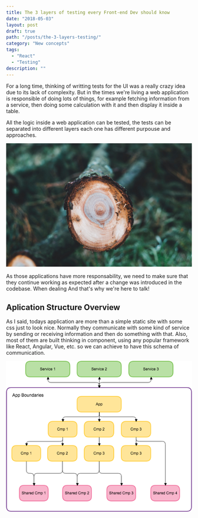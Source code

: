 ```yaml
---
title: The 3 layers of testing every Front-end Dev should know
date: "2018-05-03"
layout: post
draft: true
path: "/posts/the-3-layers-testing/"
category: "New concepts"
tags:
  - "React"
  - "Testing"
description: ""
---
```


For a long time, thinking of writting tests for the UI was a really crazy idea due to its lack of complexity. But in the times we're living a web application is responsible of doing lots of things, for example fetching information from a service, then doing some calculation with it and then display it inside a table.

All the logic inside a web application can be tested, the tests can be separated into different layers each one has different purpouse and approaches.

![Tree layers](./layers.jpg)

As those applications have more responsability, we need to make sure that they continue working as expected after a change was introduced in the codebase. When dealing And that's why we're here to talk!

## Aplication Structure Overview

As I said, todays application are more than a simple static site with some css just to look nice. Normally they communicate with some kind of service by sending or receiving information and then do something with that.
Also, most of them are built thinking in component, using any popular framework like React, Angular, Vue, etc. so we can achieve to have this schema of communication.

![Web Architecture](./webArchitecture.png)
